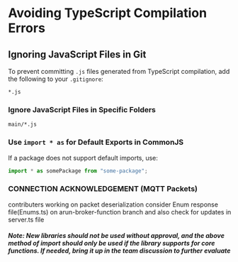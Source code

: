 # Avoiding TypeScript Compilation Errors

## Ignoring JavaScript Files in Git
To prevent committing `.js` files generated from TypeScript compilation, add the following to your `.gitignore`:

```
*.js
```

### Ignore JavaScript Files in Specific Folders
```
main/*.js
```
### Use `import * as` for Default Exports in CommonJS
If a package does not support default imports, use:
```ts
import * as somePackage from "some-package";
```
### CONNECTION ACKNOWLEDGEMENT (MQTT Packets) 
contributers working on packet deserialization consider Enum response file(Enums.ts) on arun-broker-function branch and also check for updates in server.ts file


##### Note: New libraries should not be used without approval, and the above method of import should only be used if the library supports for core functions. If needed, bring it up in the team discussion to further evaluate
